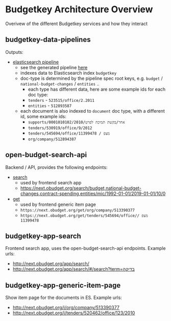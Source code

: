 # Budgetkey Architecture Overview

Overivew of the different Budgetkey services and how they interact

## budgetkey-data-pipelines

Outputs:
* [elasticsearch pipeline](https://github.com/OpenBudget/budgetkey-data-pipelines/blob/master/datapackage_pipelines_budgetkey/pipelines/budgetkey/elasticsearch/budgetkey.source-spec.yaml)
  * see the generated pipeline [here](https://github.com/OpenBudget/budgetkey-data-pipelines/blob/master/datapackage_pipelines_budgetkey/generator.py#L35)
  * indexes data to Elasticsearch index `budgetkey`
  * doc-type is determined by the pipeline spec root keys, e.g. `budget` / `national-budget-changes` / `entities` ..
    * each type has different data, here are some example ids for each doc type:
    * `tenders` - `523515/office/2.2011`
    * `entities` - `512893587`
  * each document is also indexed to `document` doc type, with a different id, some example ids:
    * `supports/0001010102/2010/אחר/בקשת תמיכה לפרט`
    * `tenders/530919/office/9/2012`
    * `tenders/545694/office/מצפ / 11399478`
    * `org/company/512894387`

## open-budget-search-api

Backend / API, provides the following endpoints:
* [search](https://github.com/OpenBudget/open-budget-search-api/blob/master/open_budget_search_api/main.py#L12)
  * used by frontend search app
  * https://next.obudget.org/search/budget,national-budget-changes,contract-spending,entities/mic/1992-01-01/2019-01-01/10/0
* [get](https://github.com/OpenBudget/open-budget-search-api/blob/master/open_budget_search_api/main.py#L26)
  * used by frontend generic item page
  * `https://next.obudget.org/get/org/company/513390377`
  * `https://next.obudget.org/get/tenders/545694/office/מצפ / 11399478`
  
## budgetkey-app-search
  
Frontend search app, uses the open-budget-search-api endpoints. Example urls:
* http://next.obudget.org/app/search/
* http://next.obudget.org/app/search/#/search?term=בדיקה
  
## budgetkey-app-generic-item-page

Show item page for the documents in ES. Example urls:
* http://next.obudget.org/i/org/company/513390377
* http://next.obudget.org/i/tenders/520462/office/123/2010
